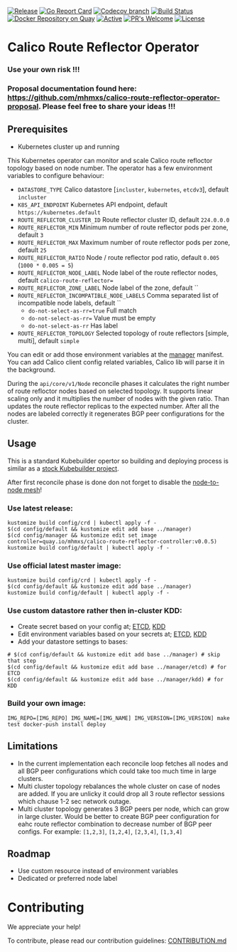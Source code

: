[![Release](https://img.shields.io/github/release/mhmxs/calico-route-reflector-operator.svg)](https://github.com/mhmxs/calico-route-reflector-operator/releases/latest)
[![Go Report Card](https://goreportcard.com/badge/github.com/mhmxs/calico-route-reflector-operator)](https://goreportcard.com/report/mhmxs/calico-route-reflector-operator)
[![Codecov branch](https://img.shields.io/codecov/c/github/mhmxs/calico-route-reflector-operator/master.svg)](https://codecov.io/gh/mhmxs/calico-route-reflector-operator)
[![Build Status](https://travis-ci.org/mhmxs/calico-route-reflector-operator.svg?branch=master)](https://travis-ci.org/mhmxs/calico-route-reflector-operator)
[![Docker Repository on Quay](https://quay.io/repository/mhmxs/calico-route-reflector-controller/status "Docker Repository on Quay")](https://quay.io/repository/mhmxs/calico-route-reflector-controller)
[![Active](http://img.shields.io/badge/Status-Active-green.svg)](https://github.com/mhmxs/calico-route-reflector-operator)
[![PR's Welcome](https://img.shields.io/badge/PRs-welcome-brightgreen.svg?style=flat)](https://github.com/mhmxs/calico-route-reflector-operator/pulls)
[![License](https://img.shields.io/badge/License-Apache%202.0-blue.svg)](https://opensource.org/licenses/Apache-2.0)



# Calico Route Reflector Operator

### Use your own risk !!!

### Proposal documentation found here: https://github.com/mhmxs/calico-route-reflector-operator-proposal. Please feel free to share your ideas !!!

## Prerequisites

 * Kubernetes cluster up and running

This Kubernetes operator can monitor and scale Calico route refloctor topology based on node number. The operator has a few environment variables to configure behaviour:

 * `DATASTORE_TYPE` Calico datastore [`incluster`, `kubernetes`, `etcdv3`], default `incluster`
 * `K8S_API_ENDPOINT` Kubernetes API endpoint, default `https://kubernetes.default`
 * `ROUTE_REFLECTOR_CLUSTER_ID` Route reflector cluster ID, default `224.0.0.0`
 * `ROUTE_REFLECTOR_MIN` Minimum number of route reflector pods per zone, default `3`
 * `ROUTE_REFLECTOR_MAX` Maximum number of route reflector pods per zone, default `25`
 * `ROUTE_REFLECTOR_RATIO` Node / route reflector pod ratio, default `0.005` (`1000 * 0.005 = 5`)
 * `ROUTE_REFLECTOR_NODE_LABEL` Node label of the route reflector nodes, default `calico-route-reflector=`
 * `ROUTE_REFLECTOR_ZONE_LABEL` Node label of the zone, default ``
 * `ROUTE_REFLECTOR_INCOMPATIBLE_NODE_LABELS` Comma separated list of incompatible node labels, default ``
   * `do-not-select-as-rr=true` Full match
   * `do-not-select-as-rr=` Value must be empty
   * `do-not-select-as-rr` Has label
 * `ROUTE_REFLECTOR_TOPOLOGY` Selected topology of route reflectors [simple, multi], default `simple`

You can edit or add those environment variables at the [manager](config/manager/bases/manager.yaml) manifest. You can add Calico client config related variables, Calico lib will parse it in the background.

During the `api/core/v1/Node` reconcile phases it calculates the right number of route refloctor nodes based on selected topology. It supports linear scaling only and it multiplies the number of nodes with the given ratio. Than updates the route reflector replicas to the expected number. After all the nodes are labeled correctly it regenerates BGP peer configurations for the cluster.

## Usage

This is a standard Kubebuilder opertor so building and deploying process is similar as a [stock Kubebuilder project](https://book.kubebuilder.io/cronjob-tutorial/running.html).

After first reconcile phase is done don not forget to disable the [node-to-node mesh](https://docs.projectcalico.org/getting-started/kubernetes/hardway/configure-bgp-peering)!

### Use latest release:

```
kustomize build config/crd | kubectl apply -f -
$(cd config/default && kustomize edit add base ../manager)
$(cd config/manager && kustomize edit set image controller=quay.io/mhmxs/calico-route-reflector-controller:v0.0.5)
kustomize build config/default | kubectl apply -f -
```

### Use official latest master image:

```
kustomize build config/crd | kubectl apply -f -
$(cd config/default && kustomize edit add base ../manager)
kustomize build config/default | kubectl apply -f -
```

### Use custom datastore rather then in-cluster KDD:

* Create secret based on your config at; [ETCD](config/manager/etcd/secret.yaml), [KDD](config/manager/kdd/secret.yaml)
* Edit environment variables based on your secrets at; [ETCD](config/manager/etcd/envs.yaml), [KDD](config/manager/kdd/envs.yaml)
* Add your datastore settings to bases:

```
# $(cd config/default && kustomize edit add base ../manager) # skip that step
$(cd config/default && kustomize edit add base ../manager/etcd) # for ETCD
$(cd config/default && kustomize edit add base ../manager/kdd) # for KDD
```

### Build your own image:

`IMG_REPO=[IMG_REPO] IMG_NAME=[IMG_NAME] IMG_VERSION=[IMG_VERSION] make test docker-push install deploy`

## Limitations

 * In the current implementation each reconcile loop fetches all nodes and all BGP peer configurations which could take too much time in large clusters.
 * Multi cluster topology rebalances the whole cluster on case of nodes are added. If you are unlicky it could drop all 3 route reflector sessions which chause 1-2 sec network outage.
 * Multi cluster topology generates 3 BGP peers per node, which can grow in large cluster. Would be better to create BGP peer configuration for eahc route reflector combination to decrease number of BGP peer configs. For example: `[1,2,3]`, `[1,2,4]`, `[2,3,4]`, `[1,3,4]`

## Roadmap

 * Use custom resource instead of environment variables
 * Dedicated or preferred node label

# Contributing

We appreciate your help!

To contribute, please read our contribution guidelines: [CONTRIBUTION.md](CONTRIBUTION.md)
